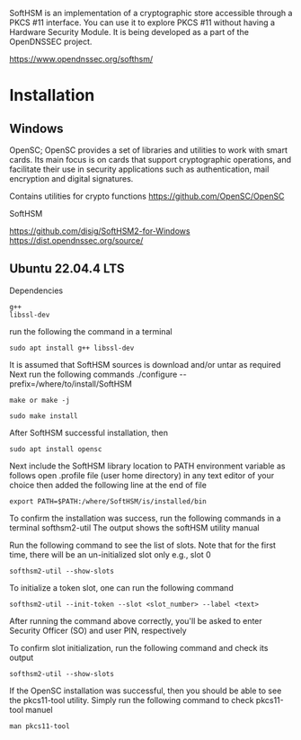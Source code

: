 SoftHSM is an implementation of a cryptographic store accessible through a PKCS #11 interface. You can use it to explore PKCS #11 without having a Hardware Security Module. It is being developed as a part of the OpenDNSSEC project.

https://www.opendnssec.org/softhsm/


# Installation

## Windows

OpenSC; OpenSC provides a set of libraries and utilities to work with smart cards. Its main focus is on cards that support cryptographic operations, and facilitate their use in security applications such as authentication, mail encryption and digital signatures.

Contains utilities for crypto functions
https://github.com/OpenSC/OpenSC


SoftHSM

https://github.com/disig/SoftHSM2-for-Windows
https://dist.opendnssec.org/source/

## Ubuntu 22.04.4 LTS

Dependencies

```
g++
libssl-dev
```

run the following the command in a terminal
```
sudo apt install g++ libssl-dev
```

It is assumed that SoftHSM sources is download and/or untar as required
Next run the following commands
./configure --prefix=/where/to/install/SoftHSM

```
make or make -j

sudo make install
```

After SoftHSM successful installation, then

```
sudo apt install opensc
```

Next include the SoftHSM library location to PATH environment variable as follows
open .profile file (user home directory) in any text editor of your choice then added the following line at the end of file

```
export PATH=$PATH:/where/SoftHSM/is/installed/bin
```

To confirm the installation was success, run the following commands in a terminal
softhsm2-util
The output shows the softHSM utility manual

Run the following command to see the list of slots. Note that for the first time, there will be an un-initialized slot only e.g., slot 0
```
softhsm2-util --show-slots
```

To initialize a token slot, one can run the following command
```
softhsm2-util --init-token --slot <slot_number> --label <text>
```

After running the command above correctly, you'll be asked to enter Security Officer (SO) and user PIN, respectively

To confirm slot initialization, run the following command and check its output
```
softhsm2-util --show-slots
```

If the OpenSC installation was successful, then you should be able to see the pkcs11-tool utility.
Simply run the following command to check pkcs11-tool manuel
```
man pkcs11-tool
```

